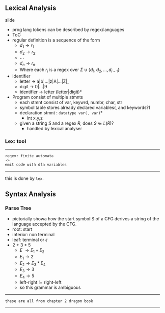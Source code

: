 ## Lexical Analysis
silde
- prog lang tokens can be described by regex/languages
- ToC
- regular definition is a sequence of the form
  - $d_1 \rightarrow r_1$
  - $d_2 \rightarrow r_2$
  - $\dotsb$
  - $d_n \rightarrow r_n$
  - Where each $r_i$ is a regex over $\Sigma \cup \{d_1,d_2,...,d_{i-1}\}$
- identifier
  - letter -> a|b|...|z|A|...|Z|_
  - digit -> 0|...|9
  - identifier -> letter (letter|digit)*
- Program consist of multiple stmnts
  - each stmnt consist of var, keywrd, numbr, char, str
  - symbol table stores already declared variables(, and keywords?)
  - declaration stmnt : `datatype var(, var)`*
    - int x,y,z
  - given a string $S$ and a regex $R$, does $S \in L(R)$?
    - handled by lexical analyser

### Lex: tool
---
    regex: finite automata
    ->
    emit code with dfa variables
---
this is done by `lex`.

<tables>

## Syntax Analysis
### Parse Tree
- pictorially showa how the start symbol S of a CFG derives a string of the language accepted by the CFG.
- root: start
- interior: non terminal
- leaf: terminal or $\epsilon$
- 2 + 3 * 5
  - $E\  \rightarrow E_1 + E_2$
  - $E_1 \rightarrow 2$
  - $E_2 \rightarrow E_3 * E_4$
  - $E_3 \rightarrow 3$
  - $E_4 \rightarrow 5$
  - left-right != right-left
  - so this grammar is ambiguous

---
    these are all from chapter 2 dragon book
---